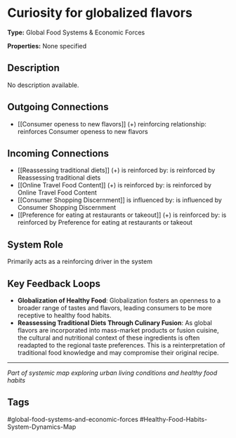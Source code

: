 # Curiosity for globalized flavors

**Type:** Global Food Systems & Economic Forces

**Properties:** None specified

## Description
No description available.

## Outgoing Connections
- [[Consumer openess to new flavors]] (+) reinforcing relationship: reinforces Consumer openess to new flavors

## Incoming Connections
- [[Reassessing  traditional diets]] (+) is reinforced by: is reinforced by Reassessing  traditional diets
- [[Online Travel Food Content]] (+) is reinforced by: is reinforced by Online Travel Food Content
- [[Consumer Shopping Discernment]] is influenced by: is influenced by Consumer Shopping Discernment
- [[Preference for eating at restaurants or takeout]] (+) is reinforced by: is reinforced by Preference for eating at restaurants or takeout

## System Role
Primarily acts as a reinforcing driver in the system

## Key Feedback Loops
- **Globalization of Healthy Food**: Globalization fosters an openness to a broader range of tastes and flavors, leading consumers to be more receptive to healthy food habits.
- **Reassessing Traditional Diets Through Culinary Fusion**: As global flavors are incorporated into mass-market products or fusion cuisine, the cultural and nutritional context of these ingredients is often readapted to the regional taste preferences. This is a reinterpretation of traditional food knowledge and may compromise their original recipe.

---
*Part of systemic map exploring urban living conditions and healthy food habits*

## Tags
#global-food-systems-and-economic-forces #Healthy-Food-Habits-System-Dynamics-Map
